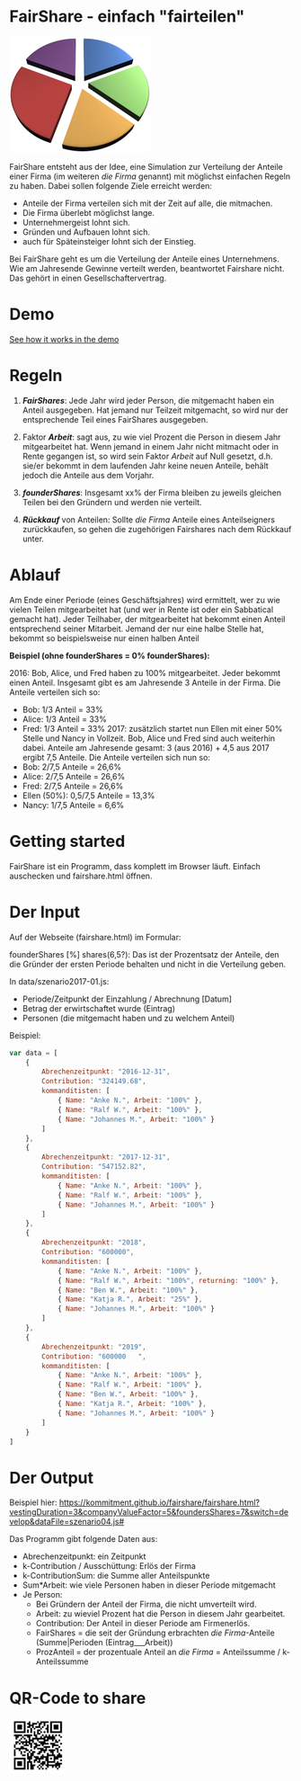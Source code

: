 # FairShare - einfach "fairteilen"

<img src="img/fairshare-pie.png" width="250"/>

FairShare entsteht aus der Idee, eine Simulation zur Verteilung der Anteile einer Firma (im weiteren *die Firma* genannt) mit möglichst einfachen Regeln zu haben. Dabei sollen folgende Ziele erreicht werden:

- Anteile der Firma verteilen sich mit der Zeit auf alle, die mitmachen.
- Die Firma überlebt möglichst lange.
- Unternehmergeist lohnt sich.
- Gründen und Aufbauen lohnt sich.
- auch für Späteinsteiger lohnt sich der Einstieg.

Bei FairShare geht es um die Verteilung der Anteile eines Unternehmens. Wie am Jahresende Gewinne verteilt werden, beantwortet Fairshare nicht. Das gehört in einen Gesellschaftervertrag.

# Demo
[See how it works in the demo](https://kommitment.github.io/fairshare/fairshare.html)

# Regeln

1. **_FairShares_**: Jede Jahr wird jeder Person, die mitgemacht haben ein Anteil ausgegeben. Hat jemand nur Teilzeit mitgemacht, so wird nur der entsprechende Teil eines FairShares ausgegeben.

2. Faktor **_Arbeit_**: sagt aus, zu wie viel Prozent die Person in diesem Jahr mitgearbeitet hat. Wenn jemand in einem Jahr nicht mitmacht oder in Rente gegangen ist, so wird sein Faktor *Arbeit* auf Null gesetzt, d.h. sie/er bekommt in dem laufenden Jahr keine neuen Anteile, behält jedoch die Anteile aus dem Vorjahr.

3. **_founderShares_**: Insgesamt xx% der Firma bleiben zu jeweils gleichen Teilen bei den Gründern und werden nie verteilt.

4. **_Rückkauf_** von Anteilen:
Sollte *die Firma* Anteile eines Anteilseigners zurückkaufen, so gehen die zugehörigen Fairshares nach dem Rückkauf unter.


# Ablauf
Am Ende einer Periode (eines Geschäftsjahres) wird ermittelt, wer zu wie vielen Teilen mitgearbeitet hat (und wer in Rente ist oder ein Sabbatical gemacht hat). Jeder Teilhaber, der mitgearbeitet hat bekommt einen Anteil entsprechend seiner Mitarbeit. Jemand der nur eine halbe Stelle hat, bekommt so beispielsweise nur einen halben Anteil

**Beispiel (ohne founderShares = 0% founderShares):**

2016: Bob, Alice, und Fred haben zu 100% mitgearbeitet. Jeder bekommt einen Anteil. Insgesamt gibt es am Jahresende 3 Anteile in der Firma. Die Anteile verteilen sich so:
- Bob: 1/3 Anteil = 33%
- Alice: 1/3 Anteil = 33%
- Fred: 1/3 Anteil = 33%
2017: zusätzlich startet nun Ellen mit einer 50% Stelle und Nancy in Vollzeit. Bob, Alice und Fred sind auch weiterhin dabei.
Anteile am Jahresende gesamt: 3 (aus 2016) + 4,5 aus 2017 ergibt 7,5 Anteile. Die Anteile verteilen sich nun so:
- Bob: 2/7,5 Anteile = 26,6%
- Alice: 2/7,5 Anteile = 26,6%
- Fred: 2/7,5 Anteile = 26,6%
- Ellen (50%): 0,5/7,5 Anteile = 13,3%
- Nancy: 1/7,5 Anteile = 6,6%


# Getting started
FairShare ist ein Programm, dass komplett im Browser läuft. Einfach auschecken und fairshare.html öffnen.

# Der Input

Auf der Webseite (fairshare.html) im Formular:

founderShares [%] shares(6,5?):
Das ist der Prozentsatz der Anteile, den die Gründer der ersten Periode behalten und nicht in die Verteilung geben.

In data/szenario2017-01.js:
- Periode/Zeitpunkt der Einzahlung / Abrechnung [Datum]
- Betrag der erwirtschaftet wurde (Eintrag)
- Personen (die mitgemacht haben und zu welchem Anteil)

Beispiel:
```js
var data = [
	{
		Abrechenzeitpunkt: "2016-12-31",
		Contribution: "324149.68",
		kommanditisten: [
			{ Name: "Anke N.", Arbeit: "100%" },
			{ Name: "Ralf W.", Arbeit: "100%" },
			{ Name: "Johannes M.", Arbeit: "100%" }
		]
	},
	{
		Abrechenzeitpunkt: "2017-12-31",
		Contribution: "547152.82",
		kommanditisten: [
			{ Name: "Anke N.", Arbeit: "100%" },
			{ Name: "Ralf W.", Arbeit: "100%" },
			{ Name: "Johannes M.", Arbeit: "100%" }
		]
	},
	{
		Abrechenzeitpunkt: "2018",
		Contribution: "600000",
		kommanditisten: [
			{ Name: "Anke N.", Arbeit: "100%" },
			{ Name: "Ralf W.", Arbeit: "100%", returning: "100%" },
			{ Name: "Ben W.", Arbeit: "100%" },
			{ Name: "Katja R.", Arbeit: "25%" },
			{ Name: "Johannes M.", Arbeit: "100%" }
		]
	},
	{
		Abrechenzeitpunkt: "2019",
		Contribution: "600000	",
		kommanditisten: [
			{ Name: "Anke N.", Arbeit: "100%" },
			{ Name: "Ralf W.", Arbeit: "100%" },
			{ Name: "Ben W.", Arbeit: "100%" },
			{ Name: "Katja R.", Arbeit: "100%" },
			{ Name: "Johannes M.", Arbeit: "100%" }
		]
	}
]
```

#  Der Output
Beispiel hier: https://kommitment.github.io/fairshare/fairshare.html?vestingDuration=3&companyValueFactor=5&foundersShares=7&switch=develop&dataFile=szenario04.js#

Das Programm gibt folgende Daten aus:

- Abrechenzeitpunkt: ein Zeitpunkt
- k-Contribution / Ausschüttung: Erlös der Firma
- k-ContributionSum: die Summe aller Anteilspunkte
- Sum*Arbeit: wie viele Personen haben in dieser Periode  mitgemacht
- Je Person:
	- Bei Gründern der Anteil der Firma, die nicht umverteilt wird.
	- Arbeit: zu wieviel Prozent hat die Person in diesem Jahr gearbeitet.
	- Contribution: Der Anteil in dieser Periode am Firmenerlös.
	-  FairShares = die seit der Gründung erbrachten *die Firma*-Anteile (Summe|Perioden (Eintrag___Arbeit))
	-  ProzAnteil = der prozentuale Anteil an *die Firma* = Anteilssumme / k-Anteilssumme

# QR-Code to share
<img src="img/qrcode-fairshare.jpg" width="100"/>
